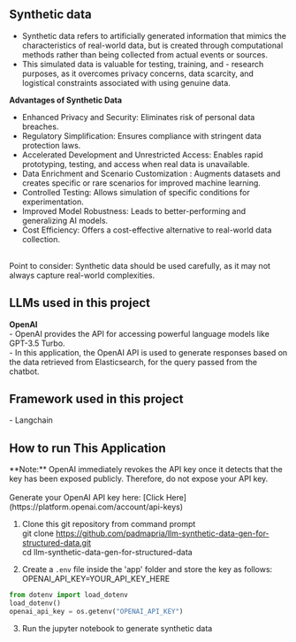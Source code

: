 
<h2> Synthetic data  </h2>

- Synthetic data refers to artificially generated information that mimics the characteristics of real-world data, but is created through computational methods rather than being collected from actual events or sources.
- This simulated data is valuable for testing, training, and - research purposes, as it overcomes privacy concerns, data scarcity, and logistical constraints associated with using genuine data.

<b>Advantages of Synthetic Data </b><br/>
- Enhanced Privacy and Security: Eliminates risk of personal data breaches.<br/>
- Regulatory Simplification: Ensures compliance with stringent data protection laws.<br/>
- Accelerated Development and Unrestricted Access: Enables rapid prototyping, testing, and access when real data is unavailable.<br/>
- Data Enrichment and Scenario Customization : Augments datasets and creates specific or rare scenarios for improved machine learning.<br/>
- Controlled Testing: Allows simulation of specific conditions for experimentation.<br/>
- Improved Model Robustness: Leads to better-performing and generalizing AI models.<br/>
- Cost Efficiency: Offers a cost-effective alternative to real-world data collection.<br/>
<br/>
Point to consider: Synthetic data should be used carefully, as it may not always capture real-world complexities.<br/>

<h2> LLMs used in this project</h2> 
<b>OpenAI</b><br/>
- OpenAI provides the API for accessing powerful language models like GPT-3.5 Turbo.<br/>
- In this application, the OpenAI API is used to generate responses based on the data retrieved from Elasticsearch, for the query passed from the chatbot.<br/>

<h2> Framework used in this project </h2>
- Langchain <br/>

<h2> How to run This Application</h2> 
**Note:** OpenAI immediately revokes the API key once it detects that the key has been exposed publicly. Therefore, do not expose your API key.<br/>
<br/>
Generate your OpenAI API key here: [Click Here](https://platform.openai.com/account/api-keys)

1. Clone this git repository from command prompt<br/>
git clone https://github.com/padmapria/llm-synthetic-data-gen-for-structured-data.git    
cd llm-synthetic-data-gen-for-structured-data  

2. Create a `.env` file inside the 'app' folder and store the key as follows:     
OPENAI_API_KEY=YOUR_API_KEY_HERE<br/>

```python   
from dotenv import load_dotenv   
load_dotenv()   
openai_api_key = os.getenv("OPENAI_API_KEY")
```

3. Run the jupyter notebook to generate synthetic data <br/>

